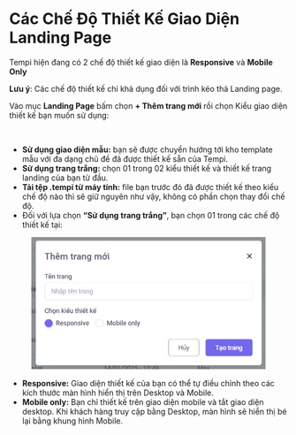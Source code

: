 # Các Chế Độ Thiết Kế Giao Diện Landing Page

Tempi hiện đang có 2 chế độ thiết kế giao diện là **Responsive** và **Mobile Only**&#x20;

**Lưu ý**: Các chế độ thiết kế chỉ khả dụng đối với trình kéo thả Landing page.

Vào mục **Landing Page** bấm chọn **+ Thêm trang mới** rồi chọn Kiểu giao diện thiết kế bạn muốn sử dụng:

<figure><img src="../.gitbook/assets/giao diện thêm trang.png" alt=""><figcaption></figcaption></figure>

* **Sử dụng giao diện mẫu:** bạn sẽ được chuyển hướng tới kho template mẫu với đa dạng chủ đề đã được thiết kế sẵn của Tempi.
* **Sử dụng trang trắng:** chọn 01 trong 02 kiểu thiết kế và thiết kế trang landing của bạn từ đầu.
* **Tải tệp .tempi từ máy tính:** file bạn trước đó đã được thiết kế theo kiểu chế độ nào thì sẽ giữ nguyên như vậy, không có phần chọn thay đổi chế độ.
* Đối với lựa chọn **“Sử dụng trang trắng”**, bạn chọn 01 trong các chế độ thiết kế tại:

<figure><img src="../.gitbook/assets/image (3) (1) (1) (1).png" alt=""><figcaption></figcaption></figure>

* **Responsive:** Giao diện thiết kế của bạn có thể tự điều chỉnh theo các kích thước màn hình hiển thị trên Desktop và Mobile.
* **Mobile only:** Bạn chỉ thiết kế trên giao diện mobile và tắt giao diện desktop. Khi khách hàng truy cập bằng Desktop, màn hình sẽ hiển thị bé lại bằng khung hình Mobile.&#x20;

